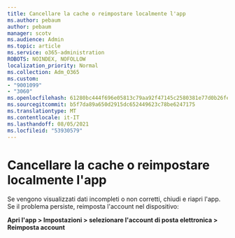 ```yaml
---
title: Cancellare la cache o reimpostare localmente l'app
ms.author: pebaum
author: pebaum
manager: scotv
ms.audience: Admin
ms.topic: article
ms.service: o365-administration
ROBOTS: NOINDEX, NOFOLLOW
localization_priority: Normal
ms.collection: Adm_O365
ms.custom:
- "9001099"
- "3060"
ms.openlocfilehash: 61280bc444f696e05813c79aa92f47145c2580381e77d0b26fe6fdca527647a6
ms.sourcegitcommit: b5f7da89a650d2915dc652449623c78be6247175
ms.translationtype: MT
ms.contentlocale: it-IT
ms.lasthandoff: 08/05/2021
ms.locfileid: "53930579"
---
```

# <a name="clear-the-cache-or-locally-reset-the-app"></a>Cancellare la cache o reimpostare localmente l'app

Se vengono visualizzati dati incompleti o non corretti, chiudi e riapri l'app.  Se il problema persiste, reimposta l'account nel dispositivo: 

**Apri l'app > Impostazioni > selezionare l'account di posta elettronica > Reimposta account**